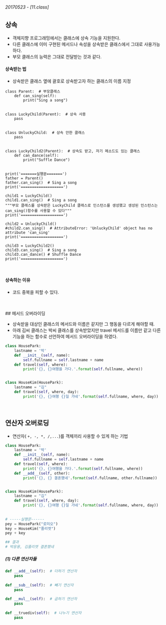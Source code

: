###### 20170523 - [11.class]

## 상속

- 객체지향 프로그래밍에서는 클래스에 상속 기능을 지원한다.
- 다른 클래스에 이미 구현된 메서드나 속성을 상속받은 클래스에서 그대로 사용가능하다.
- 부모 클래스의 능력은 그대로 전달받는 것과 같다.


#### 상속받는 법

- 상속받은 클래스 옆에 괄호로 상속받고자 하는 클래스의 이름 지정

~~~pyhton
class Parent:  # 부모클래스
    def can_sing(self):
        print("Sing a song")


class LuckyChild(Parent):  # 상속 사용
    pass


class UnluckyChild:  # 상속 안한 클래스
    pass


class LuckyChild2(Parent):  # 상속도 받고, 자기 메소드도 있는 클래스
    def can_dance(self):
        print("Suffle Dance")


print('=======실행문=======')
father = Parent()
father.can_sing()  # Sing a song
print('===================')

child1 = LuckyChild()
child1.can_sing()  # Sing a song
"""부모 클래스를 상속받은 LuckyChild 클래스로 인스턴스를 생성했고 생성된 인스턴스는 can_sing()함수를 사용할 수 있다"""
print('===================')

child2 = UnluckyChild()
#child2.can_sing()  # AttributeError: 'UnluckyChild' object has no attribute 'can_sing'
print('===================')

child3 = LuckyChild2()
child3.can_sing()  # Sing a song
child3.can_dance() # Shuffle Dance 
print('===================')
~~~

<br>

#### 상속하는 이유 

- 코드 중복을 피할 수 있다.

<br>
<br>
## 메서드 오버라이딩

- 상속받을 대상인 클래스의 메서드와 이름은 같지만 그 행동을 다르게 해야할 때.
- 아래 김씨 클래스는 박씨 클래스를 상속받았지만 travel 메서드를 이름만 같고 다른 기능을 하는 함수로 선언하여 메서드 오버라이딩을 하였다. 

~~~python 
class HousePark:
	lastname = '박'
	def __init__(self, name):
		self.fullname = self.lastname + name
	def travel(self, where):
		print('{}, {}여행을 가다.'.format(self.fullname, where))


class HouseKim(HousePark):
	lastname = "김"
	def travel(self, where, day):
		print('{}, {}여행 {}일 가네'.format(self.fullname, where, day))
~~~

<br>

## 연산자 오버로딩

- 연산자( `+, -, *, /,...`)를 객체끼리 사용할 수 있게 하는 기법

~~~python 
class HousePark:
	lastname = '박'
	def __init__(self, name):
		self.fullname = self.lastname + name
	def travel(self, where):
		print('{}, {}여행을 가다.'.format(self.fullname, where))
	def __add__(self, other):
		print('{}, {} 결혼했네'.format(self.fullname, other.fullname))


class HouseKim(HousePark):
	lastname = "김"
	def travel(self, where, day):
		print('{}, {}여행 {}일 가네'.format(self.fullname, where, day))
		
		
# -----실행문------
pey = HousePark("로미오")
key = HouseKim("줄리엣")
pey + key

## 결과
# 박응용, 김줄리엣 결혼했네
~~~


##### (1) 다른 연산자들

~~~python
def __add__(self):  # 더하기 연산자
	pass
	
def __sub__(self):  # 빼기 연산자
	pass
	
def __mul__(self):  # 곱하기 연산자
	pass
	
def __truediv(self):  # 나누기 연산자
	pass 
~~~